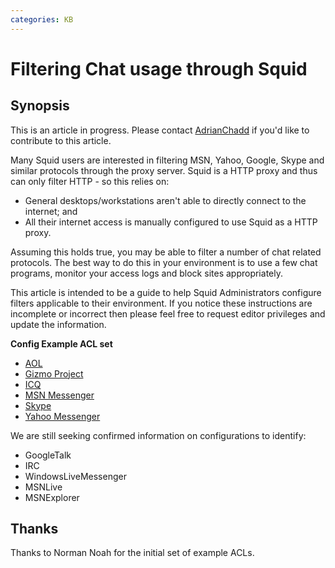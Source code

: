 ```yaml
---
categories: KB
---
```

# Filtering Chat usage through Squid

## Synopsis

This is an article in progress. Please contact [AdrianChadd](/AdrianChadd)
if you'd like to contribute to this article.

Many Squid users are interested in filtering MSN, Yahoo, Google, Skype
and similar protocols through the proxy server. Squid is a HTTP proxy
and thus can only filter HTTP - so this relies on:

  - General desktops/workstations aren't able to directly connect to the
    internet; and
  - All their internet access is manually configured to use Squid as a
    HTTP proxy.

Assuming this holds true, you may be able to filter a number of chat
related protocols. The best way to do this in your environment is to use
a few chat programs, monitor your access logs and block sites
appropriately.

This article is intended to be a guide to help Squid Administrators
configure filters applicable to their environment. If you notice these
instructions are incomplete or incorrect then please feel free to
request editor privileges and update the information.

**Config Example ACL set**

  - [AOL](/ConfigExamples/Chat/Aol)
  - [Gizmo Project](/ConfigExamples/Chat/Gizmo)
  - [ICQ](/ConfigExamples/Chat/Icq)
  - [MSN Messenger](/ConfigExamples/Chat/MsnMessenger)
  - [Skype](/ConfigExamples/Chat/Skype)
  - [Yahoo Messenger](/ConfigExamples/Chat/YahooMessenger)

We are still seeking confirmed information on configurations to
identify:

  - GoogleTalk
  - IRC
  - WindowsLiveMessenger
  - MSNLive
  - MSNExplorer

## Thanks

Thanks to Norman Noah for the initial set of example ACLs.
